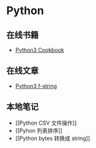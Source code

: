# Python

## 在线书籍

- [Python3 Cookbook](https://python3-cookbook.readthedocs.io/zh_CN/latest/preface.html)

## 在线文章

- [Python3 f-string](https://zetcode.com/python/fstring/)

## 本地笔记
- [[Python CSV 文件操作]]
- [[Pyhon 列表排序]]
- [[Python bytes 转换成 string]]